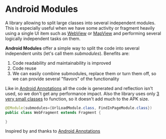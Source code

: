 # Android Modules
A library allowing to split large classes into several independent modules. This is especially useful when we have some activity or fragment heavily using a single UI item such as [WebView](https://developer.android.com/reference/android/webkit/WebView.html) or [MapView](https://developer.android.com/reference/com/google/android/gms/maps/MapView.html) and performing several logically independent tasks on them.

**Android Modules** offer a simple way to split the code into several independent units (let's call them *submodules*). Benefits are:
1. Code readability and maintainability is improved
2. Code reuse
3. We can easily combine submodules, replace them or turn them off, so we can provide several "flavors" of the functionality

Like in [Android Annotations](https://github.com/excilys/androidannotations) all the code is generated and reflection isn't used, so we don't get any performance impact. Also the library uses only [3 very small classes](tree/master/annotations/src/main/java/com/netimen/androidmodules/helpers) to function, so it doesn't add much to the APK size.

```java
@EModule(submodules={UrlLoadModule.class, FindInPageModule.class})
public class WebFragment extends Fragment {
	
}
```
Inspired by and thanks to [Android Annotations](https://github.com/excilys/androidannotations)


